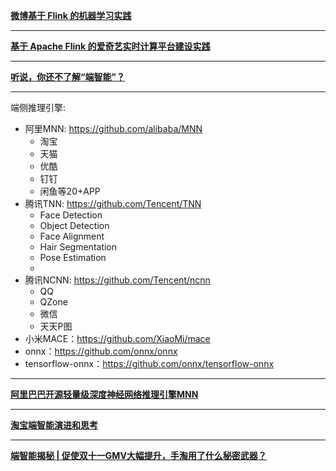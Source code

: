 **[微博基于 Flink 的机器学习实践](https://www.infoq.cn/article/vc71ssa0ug439bxm2kno)**

---

**[基于 Apache Flink 的爱奇艺实时计算平台建设实践](https://www.infoq.cn/article/ldTrg5m5wU9MVBmYsuzV?utm_source=related_read_bottom&utm_medium=article)**

---

**[听说，你还不了解“端智能”？](https://zhuanlan.zhihu.com/p/179245899)**

---

端侧推理引擎:
- 阿里MNN: https://github.com/alibaba/MNN
  - 淘宝
  - 天猫
  - 优酷
  - 钉钉
  - 闲鱼等20+APP
- 腾讯TNN: https://github.com/Tencent/TNN
  - Face Detection
  - Object Detection
  - Face Alignment
  - Hair Segmentation
  - Pose Estimation
  - 
- 腾讯NCNN: https://github.com/Tencent/ncnn
  - QQ
  - QZone
  - 微信
  - 天天P图
- 小米MACE：https://github.com/XiaoMi/mace
- onnx：https://github.com/onnx/onnx
- tensorflow-onnx：https://github.com/onnx/tensorflow-onnx

---

**[阿里巴巴开源轻量级深度神经网络推理引擎MNN](https://www.jiqizhixin.com/articles/2019-05-07-8)**

---

**[淘宝端智能演进和思考](https://zhuanlan.zhihu.com/p/86255674)**

---

**[端智能揭秘 | 促使双十一GMV大幅提升，手淘用了什么秘密武器？](https://www.jiqizhixin.com/articles/2019-11-22-4)**
